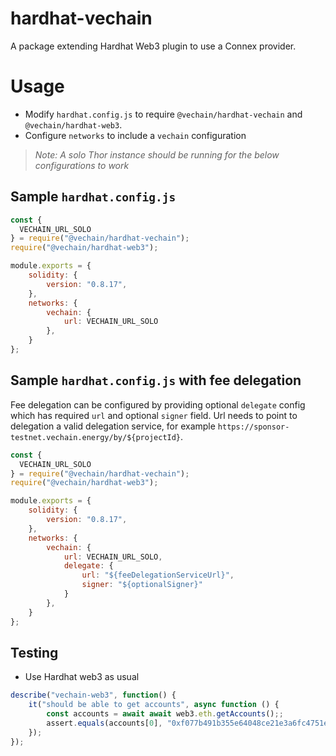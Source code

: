 # hardhat-vechain
A package extending Hardhat Web3 plugin to use a Connex provider.

# Usage
- Modify `hardhat.config.js` to require `@vechain/hardhat-vechain` and `@vechain/hardhat-web3`.
- Configure `networks` to include a `vechain` configuration
> *Note: A solo Thor instance should be running for the below configurations to work*

## Sample `hardhat.config.js`
```js
const {
  VECHAIN_URL_SOLO
} = require("@vechain/hardhat-vechain");
require("@vechain/hardhat-web3");

module.exports = {
    solidity: {
        version: "0.8.17",
    },
    networks: {
        vechain: {
            url: VECHAIN_URL_SOLO
        },
    }
};
```

## Sample `hardhat.config.js` with fee delegation

Fee delegation can be configured by providing optional ```delegate``` config which has required ``url`` and optional ``signer`` field. Url needs to point to delegation a valid
delegation service, for example ```https://sponsor-testnet.vechain.energy/by/${projectId}```.
```js
const {
  VECHAIN_URL_SOLO
} = require("@vechain/hardhat-vechain");
require("@vechain/hardhat-web3");

module.exports = {
    solidity: {
        version: "0.8.17",
    },
    networks: {
        vechain: {
            url: VECHAIN_URL_SOLO,
            delegate: {
                url: "${feeDelegationServiceUrl}",
                signer: "${optionalSigner}"
            }
        },
    }
};
```

## Testing
- Use Hardhat web3 as usual
```js
describe("vechain-web3", function() {
    it("should be able to get accounts", async function () {
        const accounts = await await web3.eth.getAccounts();;
        assert.equals(accounts[0], "0xf077b491b355e64048ce21e3a6fc4751eeea77fa");
    });
});
```